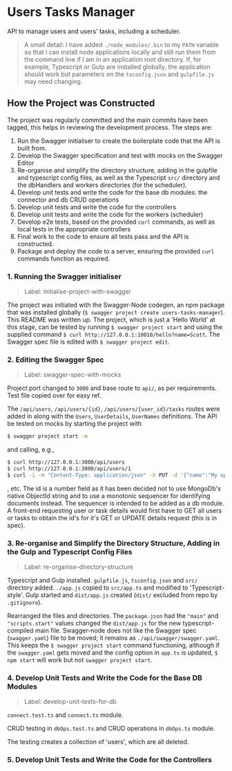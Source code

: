 # Users Tasks Manager

API to manage users and users' tasks, including a scheduler.

> A small detail: I have added `./node_modules/.bin` to my `PATH` variable so that I can install node applications locally and still run them from the command line if I am in an application root directory. If, for example, Typescript or Gulp are installed globally, the application should work but parameters on the `tsconfig.json` and `gulpfile.js` may need changing.

## How the Project was Constructed

The project was regularly committed and the main commits have been tagged, this helps in reviewing the development process. The steps are:

1. Run the Swagger initialiser to create the boilerplate code that the API is built from.
1. Develop the Swagger specification and test with mocks on the Swagger Editor
1. Re-organise and simplify the directory structure, adding in the gulpfile and typescript config files, as well as the Typescript `src/` directory and the dbHandlers and workers directories (for the scheduler).
1. Develop unit tests and write the code for the base db modules: the connector and db CRUD operations
1. Develop unit tests and write the code for the controllers
1. Develop unit tests and write the code for the workers (scheduler)
1. Develop e2e tests, based on the provided `curl` commands, as well as local tests in the appropriate controllers
1. Final work to the code to ensure all tests pass and the API is constructed.
1. Package and deploy the code to a server, ensuring the provided `curl` commands function as required.

### 1. Running the Swagger initialiser

> Label: initialise-project-with-swagger

The project was initiated with the Swagger-Node codegen, an npm package that was installed globally (`$ swagger project create users-tasks-manager`). This README was written up. The project, which is just a 'Hello World' at this stage, can be tested by running `$ swagger project start` and using the supplied command `$ curl http://127.0.0.1:10010/hello?name=Scott`. The Swagger spec file is edited with `$ swagger project edit`.

### 2. Editing the Swagger Spec

> Label: swagger-spec-with-mocks

Project port changed to `3000` and base route to `api/`, as per requirements. Test file copied over for easy ref. 

The `/api/users`, `/api/users/{id}`, `/api/users/{user_id}/tasks` routes were added in along with the `Users`, `UserDetails`, `UserNames` definitions. The API be tested on mocks by starting the project with 
```bash
$ swagger project start -m
```
and calling, e.g.,
```bash
$ curl http://127.0.0.1:3000/api/users
$ curl http://127.0.0.1:3000/api/users/1
$ curl -i -H "Content-Type: application/json" -X PUT -d '{"name":"My updated task"}' http://127.0.0.1:3000/api/users/1/tasks/1
```
, etc.
The id is a number field as it has been decided not to use MongoDb's native ObjectId string and to use a monotonic sequencer for identifying documents instead. The sequencer is intended to be added as a db module. A front-end requesting user or task details would first have to  GET all users or tasks to obtain the id's for it's GET or UPDATE details request (this is in spec).

### 3. Re-organise and Simplify the Directory Structure, Adding in the Gulp and Typescript Config Files

> Label: re-organise-directory-structure

Typescript and Gulp installed. `gulpfile.js`, `tsconfig.json` and `src/` directory added. `./app.js` copied to `src/app.ts` and modified to 'Typescript-style'. Gulp started and `dist/app.js` created (`dist/` excluded from repo by `.gitignore`).

Rearranged the files and directories. The `package.json` had the `"main"` and `"scripts.start"` values changed the `dist/app.js` for the new typescript-compiled main file. Swagger-node does not like the Swagger spec (`swagger.yaml`) file to be moved; it remains as `./api/swagger/swagger.yaml`.  This keeps the `$ swagger project start` command functioning, although if the `swagger.yaml` gets moved and the config option in `app.ts` is updated, `$ npm start` will work but not `swagger project start`.

### 4. Develop Unit Tests and Write the Code for the Base DB Modules

> Label: develop-unit-tests-for-db

`connect.test.ts` and `connect.ts` module.

CRUD testing in `dbOps.test.ts` and CRUD operations in `dbOps.ts` module.

The testing creates a collection of 'users', which are all deleted.

### 5. Develop Unit Tests and Write the Code for the Controllers

